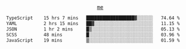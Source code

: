 <p align="center">
  <samp>
    <a href="https://yiwwhl.com">me</a>
  </samp>
</p>

<!--START_SECTION:waka-->

```txt
TypeScript    15 hrs 7 mins   ██████████████████▓░░░░░░   74.64 %
YAML          2 hrs 15 mins   ██▓░░░░░░░░░░░░░░░░░░░░░░   11.15 %
JSON          1 hr 2 mins     █▒░░░░░░░░░░░░░░░░░░░░░░░   05.13 %
SCSS          48 mins         █░░░░░░░░░░░░░░░░░░░░░░░░   03.96 %
JavaScript    19 mins         ▒░░░░░░░░░░░░░░░░░░░░░░░░   01.59 %
```

<!--END_SECTION:waka-->